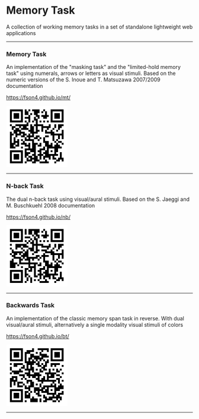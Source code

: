 
# Memory Task

A collection of working memory tasks in a set of standalone lightweight web applications

----

### Memory Task

An implementation of the "masking task" and the "limited-hold memory task" using numerals,
arrows or letters as visual stimuli. Based on the numeric versions of the S. Inoue and
T. Matsuzawa 2007/2009 documentation

https://fson4.github.io/mt/

<img src="mt/img/qr.svg" alt="[QR code]" width="165" height="165" />

----

### N-back Task

The dual n-back task using visual/aural stimuli. Based on the S. Jaeggi and M. Buschkuehl
2008 documentation

https://fson4.github.io/nb/

<img src="nb/img/qr.svg" alt="[QR code]" width="165" height="165" />

----

### Backwards Task

An implementation of the classic memory span task in reverse. With dual visual/aural stimuli,
alternatively a single modality visual stimuli of colors

https://fson4.github.io/bt/

<img src="bt/img/qr.svg" alt="[QR code]" width="165" height="165" />

----
